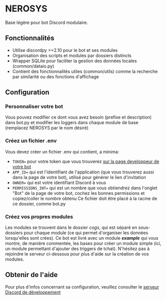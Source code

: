 # NEROSYS
Base légère pour bot Discord modulaire.

## Fonctionnalités
- Utilise discordpy >=2.10 pour le bot et ses modules
- Organisation des scripts et modules par dossiers distincts
- Wrapper SQLite pour faciliter la gestion des données locales (common/dataio.py)
- Contient des fonctionnalités utiles (common/utils) comme la recherche par similarité ou des fonctions d'affichage

## Configuration
### Personnaliser votre bot
Vous pouvez modifier ce dont vous avez besoin (prefixe et description) dans bot.py et modifier les loggers dans chaque module de base (remplacez NEROSYS par le nom désiré)

### Créez un fichier .env
Vous devez créer un fichier .env qui contient, a minima:
- `TOKEN=` pour votre token que vous trouverez [sur la page developpeur de votre bot](https://discord.com/developers/applications)
- `APP_ID=` qui est l'identifiant de l'application (que vous trouverez aussi dans la page de votre bot), utilisé pour générer le lien d'invitation
- `OWNER=` qui est votre identifiant Discord à vous
- `PERMISSIONS_INT=` qui est un nombre que vous obtiendrez dans l'onglet "Bot" de la page de votre bot, cochez les bonnes permissions et copiez/coller le nombre obtenu
Ce fichier doit être placé à la racine de ce dossier, comme bot.py

### Créez vos propres modules
Les modules se trouvent dans le dossier *cogs*, qui est séparé en sous-dossiers pour chaque module (ce qui permet d'organiser les données lorsqu'elles sont crées).
Ce bot est livré avec un module ***example*** qui vous montre, de manière commentée, les bases pour créer un module simple (ici, un module permettant d'ajouter des triggers de tchat). 
N'hésitez pas à rejoindre le serveur ci-dessous pour plus d'aide sur la création de vos modules.

## Obtenir de l'aide
Pour plus d'infos concernant sa configuration, veuillez consulter le [serveur Discord de développement](discord.gg/65WFUXsgtq)
